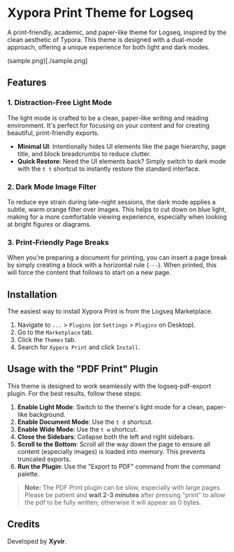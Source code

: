 # Xypora Print Theme for Logseq

A print-friendly, academic, and paper-like theme for Logseq, inspired by the clean aesthetic of Typora. This theme is designed with a dual-mode approach, offering a unique experience for both light and dark modes.

(sample.png)[./sample.png]

## Features

### 1. Distraction-Free Light Mode

The light mode is crafted to be a clean, paper-like writing and reading environment. It's perfect for focusing on your content and for creating beautiful, print-friendly exports.

*   **Minimal UI**: Intentionally hides UI elements like the page hierarchy, page title, and block breadcrumbs to reduce clutter.
*   **Quick Restore**: Need the UI elements back? Simply switch to dark mode with the `t t` shortcut to instantly restore the standard interface.

### 2. Dark Mode Image Filter

To reduce eye strain during late-night sessions, the dark mode applies a subtle, warm orange filter over images. This helps to cut down on blue light, making for a more comfortable viewing experience, especially when looking at bright figures or diagrams.

### 3. Print-Friendly Page Breaks

When you're preparing a document for printing, you can insert a page break by simply creating a block with a horizontal rule (`---`). When printed, this will force the content that follows to start on a new page.

## Installation

The easiest way to install Xypora Print is from the Logseq Marketplace.

1.  Navigate to `...` > `Plugins` (or `Settings` > `Plugins` on Desktop).
2.  Go to the `Marketplace` tab.
3.  Click the `Themes` tab.
4.  Search for `Xypora Print` and click `Install`.

## Usage with the "PDF Print" Plugin

This theme is designed to work seamlessly with the logseq-pdf-export plugin. For the best results, follow these steps:

1.  **Enable Light Mode**: Switch to the theme's light mode for a clean, paper-like background.
2.  **Enable Document Mode**: Use the `t d` shortcut.
3.  **Enable Wide Mode**: Use the `t w` shortcut.
4.  **Close the Sidebars**: Collapse both the left and right sidebars.
5.  **Scroll to the Bottom**: Scroll all the way down the page to ensure all content (especially images) is loaded into memory. This prevents truncated exports.
6.  **Run the Plugin**: Use the "Export to PDF" command from the command palette.

> **Note:** The PDF Print plugin can be slow, especially with large pages. Please be patient and **wait 2-3 minutes** after pressing "print" to allow the pdf to be fully written; otherwise it will appear as 0 bytes.

## Credits


Developed by **Xyvir**.
